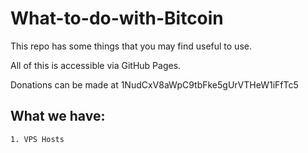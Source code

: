 # What-to-do-with-Bitcoin

This repo has some things that you may find useful to use.

All of this is accessible via GitHub Pages.

Donations can be made at 1NudCxV8aWpC9tbFke5gUrVTHeW1iFfTc5 

## What we have:
    1. VPS Hosts